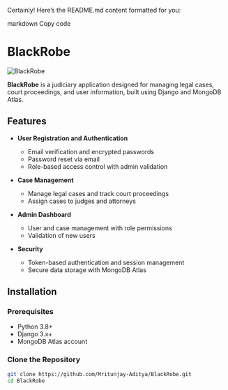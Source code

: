 

Certainly! Here’s the README.md content formatted for you:

markdown
Copy code
# BlackRobe

![BlackRobe](https://via.placeholder.com/728x90.png?text=BlackRobe+Banner)

**BlackRobe** is a judiciary application designed for managing legal cases, court proceedings, and user information, built using Django and MongoDB Atlas.

## Features

- **User Registration and Authentication**
  - Email verification and encrypted passwords
  - Password reset via email
  - Role-based access control with admin validation

- **Case Management**
  - Manage legal cases and track court proceedings
  - Assign cases to judges and attorneys

- **Admin Dashboard**
  - User and case management with role permissions
  - Validation of new users

- **Security**
  - Token-based authentication and session management
  - Secure data storage with MongoDB Atlas

## Installation

### Prerequisites
- Python 3.8+
- Django 3.x+
- MongoDB Atlas account

### Clone the Repository
```bash
git clone https://github.com/Mritunjay-Aditya/BlackRobe.git
cd BlackRobe
